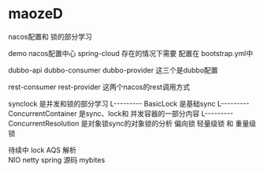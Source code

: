 # maozeD
nacos配置和 锁的部分学习

demo nacos配置中心
spring-cloud 存在的情况下需要 配置在 bootstrap.yml中

dubbo-api
dubbo-consumer
dubbo-provider   这三个是dubbo配置

rest-consumer
rest-provider    这两个nacos的rest调用方式



synclock 是并发和锁的部分学习
      L--------- BasicLock 是基础sync 
      L--------- ConcurrentContainer 是sync、lock和 并发容器的一部分内容
      L--------- ConcurrentResolution 是对象锁sync的对象锁的分析 偏向锁 轻量级锁 和 重量级锁
      
待续中
lock AQS 解析      
NIO 
netty
spring 源码
mybites

